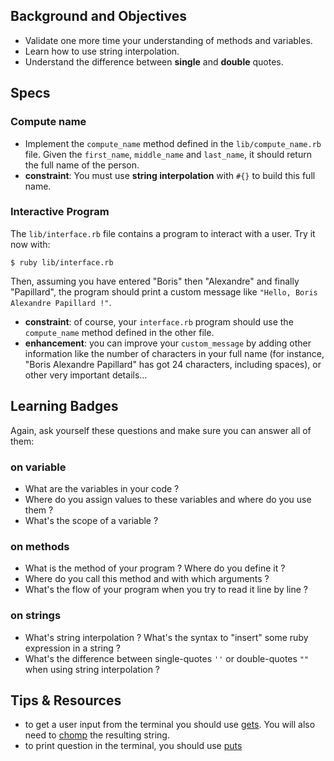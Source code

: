 ## Background and Objectives

- Validate one more time your understanding of methods and variables.
- Learn how to use string interpolation.
- Understand the difference between **single** and **double** quotes.

## Specs

### Compute name

- Implement the `compute_name` method defined in the `lib/compute_name.rb` file. Given the `first_name`, `middle_name` and `last_name`, it should return the full name of the person.
- **constraint**: You must use **string interpolation** with `#{}` to build this full name.

### Interactive Program

The `lib/interface.rb` file contains a program to interact with a user. Try it now with:

```
$ ruby lib/interface.rb
```

Then, assuming you have entered "Boris" then "Alexandre" and finally "Papillard", the program should print a custom message like `"Hello, Boris Alexandre Papillard !"`.

* **constraint**: of course, your `interface.rb` program should use the `compute_name` method defined in the other file.
* **enhancement**: you can improve your `custom_message` by adding other information like the number of characters in your full name (for instance, "Boris Alexandre Papillard" has got 24 characters, including spaces), or other very important details...

## Learning Badges

Again, ask yourself these questions and make sure you can answer all of them:

### on variable
* What are the variables in your code ?
* Where do you assign values to these variables and where do you use them ?
* What's the scope of a variable ?

### on methods
* What is the method of your program ? Where do you define it ?
* Where do you call this method and with which arguments ?
* What's the flow of your program when you try to read it line by line ?

### on strings
* What's string interpolation ? What's the syntax to "insert" some ruby expression in a string ?
* What's the difference between single-quotes `''` or double-quotes `""` when using string interpolation ?


## Tips & Resources
* to get a user input from the terminal you should use <a href="http://www.ruby-doc.org/docs/Tutorial/part_02/user_input.html" target="_blank">gets</a>. You will also need to <a href="http://ruby-doc.org/core-2.2.0/String.html#method-i-chomp" target="_blank">chomp</a> the resulting string.
* to print question in the terminal, you should use <a href="http://www.ruby-doc.org/core-2.2.0/IO.html#method-i-puts" target="_blank">puts</a>


